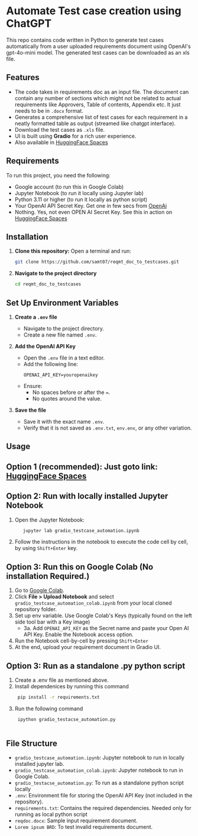 # Automate Test case creation using ChatGPT
This repo contains code written in Python to generate test cases automatically from a user uploaded requirements document using OpenAI's gpt-4o-mini model. The generated test cases can be downloaded as an xls file.

## Features
- The code takes in requirements doc as an input file. The document can contain any number of sections which might not be related to actual requirements like Approvers, Table of contents, Appendix etc. It just needs to be in `.docx` format.
- Generates a comprehensive list of test cases for each requirement in a neatly formatted table as output (streamed like chatgpt interface).
- Download the test cases as `.xls` file.
- UI is built using **Gradio** for a rich user experience.
- Also available in [HuggingFace Spaces](https://huggingface.co/spaces/Samhugs07/TestCasesFromBRD)
  
## Requirements
To run this project, you need the following:
- Google account (to run this in Google Colab)
- Jupyter Notebook (to run it locally using Jupyter lab)
- Python 3.11 or higher (to run it locally as python script)
- Your OpenAI API Secret Key. Get one in few secs from [OpenAi](https://platform.openai.com/settings/organization/api-keys)
- Nothing. Yes, not even OPEN AI Secret Key. See this in action on [HuggingFace Spaces](https://huggingface.co/spaces/Samhugs07/TestCasesFromBRD)

## Installation

1. **Clone this repository:**
   Open a terminal and run:
   ```bash
   git clone https://github.com/samt07/reqmt_doc_to_testcases.git

2. **Navigate to the project directory**
    ```bash
    cd reqmt_doc_to_testcases

## Set Up Environment Variables  

1. **Create a `.env` file**  
   - Navigate to the project directory.  
   - Create a new file named `.env`.  

2. **Add the OpenAI API Key**  
   - Open the `.env` file in a text editor.  
   - Add the following line:  
     ```env
     OPENAI_API_KEY=youropenaikey
     ```
   - Ensure:  
     - No spaces before or after the `=`.  
     - No quotes around the value.  

3. **Save the file**  
   - Save it with the exact name `.env`.  
   - Verify that it is not saved as `.env.txt`, `env.env`, or any other variation.  

## Usage
## Option 1 (recommended): Just goto link: [HuggingFace Spaces](https://huggingface.co/spaces/Samhugs07/TestCasesFromBRD)

## Option 2: Run with locally installed Jupyter Notebook 
   1. Open the Jupyter Notebook:
       ```bash
          jupyter lab gradio_testcase_automation.ipynb
   2. Follow the instructions in the notebook to execute the code cell by cell, by using `Shift+Enter` key.

## Option 3: Run this on Google Colab (No installation Required.)

   1. Go to [Google Colab](https://colab.research.google.com/).  
   2. Click **File > Upload Notebook** and select `gradio_testcase_automation_colab.ipynb` from your local cloned repository folder.
   3. Set up env variable. Use Google Colab's Keys (typically found on the left side tool bar with a Key image)
      - 3a. Add `OPENAI_API_KEY` as the Secret name and paste your Open AI API Key. Enable the Notebook access option.  
   4. Run the Notebook cell-by-cell by pressing `Shift+Enter`
   5. At the end, upload your requirement document in Gradio UI.

## Option 3: Run as a standalone .py python script
   1. Create a .env file as mentioned above.
   2. Install dependenices by running this command
      ```bash
       pip install -r requirements.txt
   3. Run the following command
      ```bash
       ipython gradio_testacse_automation.py
   
## File Structure
- `gradio_testcase_automation.ipynb`: Jupyter notebook to run in locally installed jupyter lab.
- `gradio_testcase_automation_colab.ipynb`: Jupyter notebook to run in Google Colab.
-  `gradio_testacse_automation.py`: To run as a standalone python script locally
- `.env`: Environment file for storing the OpenAI API Key (not included in the repository).
- `requirements.txt`: Contains the required dependencies. Needed only for running as local python script
-  `reqdoc.docx`: Sample input requirement document.
-  `Lorem ipsum BRD`: To test invalid requirements document.
